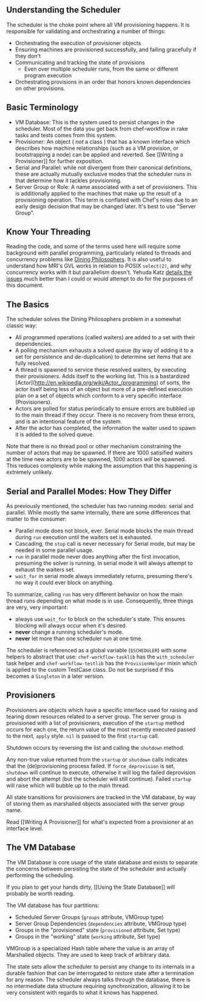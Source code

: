 Understanding the Scheduler
---------------------------

The scheduler is the choke point where all VM provisioning happens. It is
responsible for validating and orchestrating a number of things:

* Orchestrating the execution of provisioner objects
* Ensuring machines are provisioned successfully, and failing gracefully if they don't
* Communicating and tracking the state of provisions
  * Even over multiple scheduler runs, from the same or different program execution
* Orchestrating provisions in an order that honors known dependencies on other provisions. 

Basic Terminology
-----------------

* VM Database: This is the system used to persist changes in the scheduler.
  Most of the data you get back from chef-workflow in rake tasks and tests
  comes from this system.
* Provisioner: An object ( *not* a class ) that has a known interface which
  describes how machine relationships (such as a VM provision, or bootstrapping
  a node) can be applied and reverted. See [[Writing a Provisioner]] for
  further exposition.
* Serial and Parallel: while not divergent from their canonical definitions,
  these are actually mutually exclusive modes that the scheduler runs in that
  determine how it tackles provisioning.
* Server Group or Role: A name associated with a set of provisioners. This is
  additionally applied to the machines that make up the result of a
  provisioning operation. This term is conflated with Chef's roles due to an
  early design decision that may be changed later. It's best to use "Server
  Group".

Know Your Threading
-------------------

Reading the code, and some of the terms used here will require some background
with parallel programming, particularly related to threads and concurrency
problems like [Dining
Philosophers](http://en.wikipedia.org/wiki/Dining_Philosophers). It is also
useful to understand how MRI's GVL works in relation to POSIX `select(2)`, and
why concurrency works with it but parallelism doesn't. Yehuda Katz [details the
issues](http://yehudakatz.com/2010/08/14/threads-in-ruby-enough-already/) much
better than I could or would attempt to do for the purposes of this document.

The Basics
----------

The scheduler solves the Dining Philosophers problem in a somewhat classic way:

* All programmed operations (called waiters) are added to a set with their
  dependencies.
* A polling mechanism exhausts a solved queue (by way of adding it to a set for
  persistence and de-duplication) to determine set items that are fully
  resolved.
* A thread is spawned to service these resolved waiters, by executing their
  provisioners. Adds itself to the working list. This is a bastardized
  [Actor](http://en.wikipedia.org/wiki/Actor_(programming) of sorts, the actor
  itself being less of an object but more of a pre-defined execution plan on a
  set of objects which conform to a very specific interface (Provisioners).
* Actors are polled for status periodically to ensure errors are bubbled up to
  the main thread if they occur. There is no recovery from these errors, and is
  an intentional feature of the system.
* After the actor has completed, the information the waiter used to spawn it is
  added to the solved queue. 

Note that there is no thread pool or other mechanism constraining the number of
actors that may be spawned. If there are 1000 satisified waiters at the time
new actors are to be spawned, 1000 actors *will* be spawned. This reduces
complexity while making the assumption that this happening is extremely
unlikely.

Serial and Parallel Modes: How They Differ
------------------------------------------

As previously mentioned, the scheduler has two running modes: serial and
parallel. While mostly the same internally, there are some differences that
matter to the consumer:

* Parallel mode does not block, ever. Serial mode blocks the main thread during
  `run` execution until the waiters set is exhausted.
* Cascading, the `stop` call is never necessary for Serial mode, but may be
  needed in some parallel usage.
* `run` in parallel mode never does anything after the first invocation,
  presuming the solver is running. In serial mode it will always attempt to
  exhaust the waiters set.
* `wait_for` in serial mode always immediately returns, presuming there's no
  way it could ever block on anything.

To summarize, calling `run` has very different behavior on how the main thread
runs depending on what mode is in use. Consequently, three things are very, very
important:

* always use `wait_for` to block on the scheduler's state. This ensures
  blocking will always occur when it's desired.
* **never** change a running scheduler's mode.
* **never** let more than one scheduler run at one time.

The scheduler is referenced as a global variable (`$SCHEDULER`) with some
helpers to abstract that use: `chef-workflow-tasklib` has the `with_scheduler`
task helper and `chef-workflow-testlib` has the `ProvisionHelper` mixin which
is applied to the custom TestCase class. Do not be surprised if this becomes a
`Singleton` in a later version.

Provisioners
------------

Provisioners are objects which have a specific interface used for raising and
tearing down resources related to a server group. The server group is
provisioned with a list of provisioners, execution of the `startup` method
occurs for each one, the return value of the most recently executed passed to
the next, `apply` style. `nil` is passed to the first `startup` call.

Shutdown occurs by reversing the list and calling the `shutdown` method.

Any non-true value returned from the `startup` or `shutdown` calls indicates
that the (de)provisioning process failed. If `force_deprovision` is set,
`shutdown` will continue to execute, otherwise it will log the failed
deprovision and abort the attempt (but the scheduler will still continue).
Failed `startup` will raise which will bubble up to the main thread.

All state transitions for provisioners are tracked in the VM database, by way
of storing them as marshalled objects associated with the server group name.

Read [[Writing A Provisioner]] for what's expected from a provisioner at an
interface level.

The VM Database
---------------

The VM Database is core usage of the state database and exists to separate the
concerns between persisting the state of the scheduler and actually performing
the scheduling.

If you plan to get your hands dirty, [[Using the State Database]] will probably
be worth reading.

The VM database has four partitions:

* Scheduled Server Groups (`groups` attribute, VMGroup type)
* Server Group Dependencies (`dependencies` attribute, VMGroup type)
* Groups in the "provisioned" state (`provisioned` attribute, Set type)
* Groups in the "working" state (`working` attribute, Set type)

VMGroup is a specialized Hash table where the value is an array of Marshalled
objects. They are used to keep track of arbitrary data.

The state sets allow the scheduler to persist any change to its internals in a
durable fashion that can be interrogated to restore state after a termination
for any reason. The scheduler always talks through the database, there is no
intermediate data structure requiring synchronization, allowing it to be very
consistent with regards to what it knows has happened.
